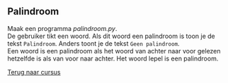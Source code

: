 ## Palindroom

Maak een programma _palindroom.py_.\
De gebruiker tikt een woord. Als dit woord een palindroom is toon je de
tekst `Palindroom`. Anders toont je de tekst `Geen palindroom`.\
Een woord is een palindroom als het woord van achter naar voor gelezen
hetzelfde is als van voor naar achter. Het woord lepel is een
palindroom.

[Terug naar cursus](/27_string.html)